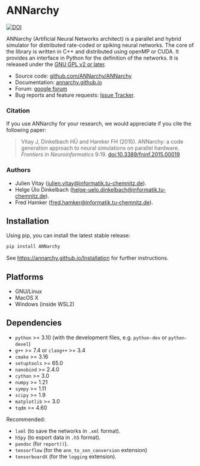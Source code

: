 # ANNarchy 

[![DOI](https://zenodo.org/badge/57382690.svg)](https://zenodo.org/badge/latestdoi/57382690)


ANNarchy (Artificial Neural Networks architect) is a parallel and hybrid simulator for distributed rate-coded or spiking neural networks. The core of the library is written in C++ and distributed using openMP or CUDA. It provides an interface in Python for the definition of the networks. It is released under the [GNU GPL v2 or later](http://www.gnu.org/licenses/gpl.html).

* Source code: [github.com/ANNarchy/ANNarchy](https://github.com/ANNarchy/ANNarchy)
* Documentation: [annarchy.github.io](https://annarchy.github.io)
* Forum: [google forum](https://groups.google.com/forum/#!forum/annarchy)
* Bug reports and feature requests: [Issue Tracker](https://github.com/ANNarchy/ANNarchy/issues).

### Citation

If you use ANNarchy for your research, we would appreciate if you cite the following paper:

> Vitay J, Dinkelbach HÜ and Hamker FH (2015). ANNarchy: a code generation approach to neural simulations on parallel hardware. *Frontiers in Neuroinformatics* 9:19. [doi:10.3389/fninf.2015.00019](http://dx.doi.org/10.3389/fninf.2015.00019)

### Authors

* Julien Vitay (julien.vitay@informatik.tu-chemnitz.de).
* Helge Ülo Dinkelbach (helge-uelo.dinkelbach@informatik.tu-chemnitz.de).
* Fred Hamker (fred.hamker@informatik.tu-chemnitz.de).

## Installation

Using pip, you can install the latest stable release:

```bash
pip install ANNarchy
```

See <https://annarchy.github.io/Installation> for further instructions.

## Platforms

* GNU/Linux
* MacOS X
* Windows (inside WSL2)

## Dependencies

* `python` >= 3.10 (with the development files, e.g. `python-dev` or `python-devel`)
* `g++` >= 7.4 or `clang++` >= 3.4
* `cmake` >= 3.16
* `setuptools` >= 65.0
* `nanobind` >= 2.4.0
* `cython` >= 3.0
* `numpy` >= 1.21
* `sympy` >= 1.11
* `scipy` >= 1.9
* `matplotlib` >= 3.0
* `tqdm` >= 4.60

Recommended:

* `lxml` (to save the networks in `.xml` format).
* `h5py` (to export data in `.h5` format).
* `pandoc` (for `report()`).
* `tensorflow` (for the `ann_to_snn_conversion` extension)
* `tensorboardX` (for the `logging` extension).

